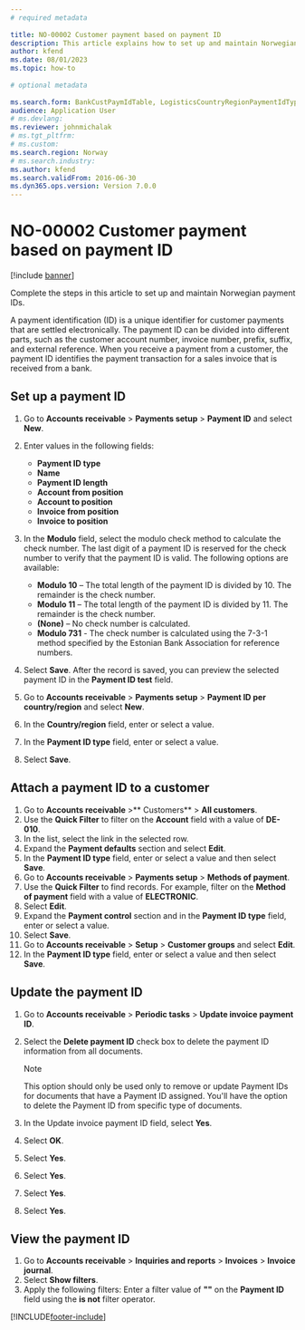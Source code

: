 ```yaml
--- 
# required metadata 
 
title: NO-00002 Customer payment based on payment ID
description: This article explains how to set up and maintain Norwegian payment IDs. 
author: kfend
ms.date: 08/01/2023
ms.topic: how-to 
 
# optional metadata 
 
ms.search.form: BankCustPaymIdTable, LogisticsCountryRegionPaymentIdType_NO, CustTable, CustPaymMode, CustGroup,  CustInvoiceJournal   
audience: Application User 
# ms.devlang:  
ms.reviewer: johnmichalak
# ms.tgt_pltfrm:  
# ms.custom:  
ms.search.region: Norway
# ms.search.industry: 
ms.author: kfend
ms.search.validFrom: 2016-06-30 
ms.dyn365.ops.version: Version 7.0.0 
---
```

# NO-00002 Customer payment based on payment ID

[!include [banner](../../includes/banner.md)]

Complete the steps in this article to set up and maintain Norwegian payment IDs. 

A payment identification (ID) is a unique identifier for customer payments that are settled electronically. The payment ID can be divided into different parts, such as the customer account number, invoice number, prefix, suffix, and external reference. When you receive a payment from a customer, the payment ID identifies the payment transaction for a sales invoice that is received from a bank.

## Set up a payment ID
1. Go to **Accounts receivable** > **Payments setup** > **Payment ID** and select **New**.
2. Enter values in the following fields:

   - **Payment ID type**
   - **Name**
   - **Payment ID length**
   - **Account from position**
   - **Account to position**
   - **Invoice from position**
   - **Invoice to position** 

3. In the **Modulo** field, select the modulo check method to calculate the check number. The last digit of a payment ID is reserved for the check number to verify that the payment ID is valid. The following options are available:

   - **Modulo 10** – The total length of the payment ID is divided by 10. The remainder is the check number.
   - **Modulo 11** – The total length of the payment ID is divided by 11. The remainder is the check number.
   - **(None)** – No check number is calculated.
   - **Modulo 731** - The check number is calculated using the 7-3-1 method specified by the Estonian Bank Association for reference numbers.

4. Select **Save**. After the record is saved, you can preview the selected payment ID in the **Payment ID test** field.
5. Go to **Accounts receivable** > **Payments setup** > **Payment ID per country/region** and select **New**.
6. In the **Country/region** field, enter or select a value.
7. In the **Payment ID type** field, enter or select a value.
8. Select **Save**.

## Attach a payment ID to a customer
1. Go to **Accounts receivable** >** Customers** > **All customers**.
2. Use the **Quick Filter** to filter on the **Account** field with a value of **DE-010**.
3. In the list, select the link in the selected row.
4. Expand the **Payment defaults** section and select **Edit**.
5. In the **Payment ID type** field, enter or select a value and then select **Save**.
6. Go to **Accounts receivable** > **Payments setup** > **Methods of payment**.
7. Use the **Quick Filter** to find records. For example, filter on the **Method of payment** field with a value of **ELECTRONIC**.
8. Select **Edit**.
9. Expand the **Payment control** section and in the **Payment ID type** field, enter or select a value.
10. Select **Save**.
11. Go to **Accounts receivable** > **Setup** > **Customer groups** and select **Edit**.
12. In the **Payment ID type** field, enter or select a value and then select **Save**.

## Update the payment ID
1. Go to **Accounts receivable** > **Periodic tasks** > **Update invoice payment ID**.
2. Select the **Delete payment ID** check box to delete the payment ID information from all documents.

    > [!NOTE]
    > This option should only be used only to remove or update Payment IDs for documents that have a Payment ID assigned. You'll have the option to delete the Payment ID from specific type of documents.  

3. In the Update invoice payment ID field, select **Yes**.
4. Select **OK**.
5. Select **Yes**.
6. Select **Yes**.
7. Select **Yes**.
8. Select **Yes**.

## View the payment ID
1. Go to **Accounts receivable** > **Inquiries and reports** > **Invoices** > **Invoice journal**.
2. Select **Show filters**.
3. Apply the following filters: Enter a filter value of **""** on the **Payment ID** field using the **is not** filter operator.



[!INCLUDE[footer-include](../../../includes/footer-banner.md)]
